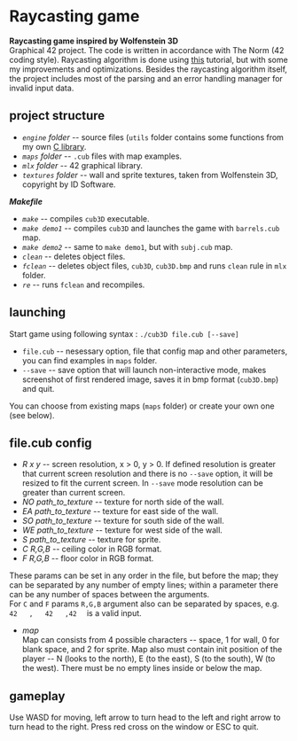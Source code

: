 # Raycasting game

**Raycasting game inspired by Wolfenstein 3D**\
Graphical 42 project. The code is written in accordance with The Norm (42 coding style).
Raycasting algorithm is done using [this](https://lodev.org/cgtutor/raycasting.html) tutorial, but with some my improvements and optimizations.
Besides the raycasting algorithm itself, the project includes most of the parsing and an error handling manager for invalid input data.

## project structure
* *`engine` folder* -- source files (`utils` folder contains some functions from my own [C library](https://github.com/linpoa/libft).
* *`maps` folder* -- `.cub` files with map examples.
* *`mlx` folder* -- 42 graphical library.
* *`textures` folder* -- wall and sprite textures, taken from Wolfenstein 3D, copyright by ID Software.

***Makefile***
* *`make`* -- compiles `cub3D` executable.
* *`make demo1`* -- compiles `cub3D` and launches the game with `barrels.cub` map.
* *`make demo2`* -- same to `make demo1`, but with `subj.cub` map.
* *`clean`* -- deletes object files.
* *`fclean`* -- deletes object files, `cub3D`, `cub3D.bmp` and runs `clean` rule in `mlx` folder.
* *`re`* -- runs `fclean` and recompiles.

## launching

Start game using following syntax : `./cub3D file.cub [--save]`
* `file.cub` -- nesessary option, file that config map and other parameters, you can find examples in `maps` folder.
* `--save` -- save option that will launch non-interactive mode, makes screenshot of first rendered image, saves it in bmp format (`cub3D.bmp`) and quit.

You can choose from existing maps (`maps` folder) or create your own one (see below).

## file.cub config

* *R x y* -- screen resolution, x > 0, y > 0. If defined resolution is greater that current screen resolution and there is no `--save` option, it will be resized to fit the current screen. In `--save` mode resolution can be greater than current screen.
* *NO path_to_texture* -- texture for north side of the wall.
* *EA path_to_texture* -- texture for east side of the wall.
* *SO path_to_texture* -- texture for south side of the wall.
* *WE path_to_texture* -- texture for west side of the wall.
* *S path_to_texture* -- texture for sprite.
* *C R,G,B* -- ceiling color in RGB format.
* *F R,G,B* -- floor color in RGB format.

These params can be set in any order in the file, but before the map; they can be separated by any number of empty lines; within a parameter there can be any number of spaces between the arguments.\
For `C` and `F` params `R,G,B` argument also can be separated by spaces, e.g. `  42   ,   42   ,42   ` is a valid input.

* *map*\
Map can consists from 4 possible characters -- space, 1 for wall, 0 for blank space, and 2 for sprite. Map also must contain init position of the player -- N (looks to the north), E (to the east), S (to the south), W (to the west). There must be no empty lines inside or below the map.

## gameplay

Use WASD for moving, left arrow to turn head to the left and right arrow to turn head to the right.
Press red cross on the window or ESC to quit.
